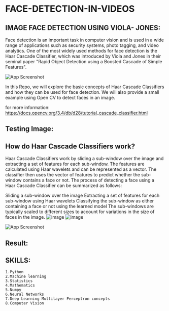 # FACE-DETECTION-IN-VIDEOS

## IMAGE FACE DETECTION USING VIOLA- JONES:






Face detection is an important task in computer vision and is used in a wide range of applications such as security systems, photo tagging, and video analytics. One of the most widely used methods for face detection is the Haar Cascade Classifier, which was introduced by Viola and Jones in their seminal paper "Rapid Object Detection using a Boosted Cascade of Simple Features".


![App Screenshot](https://s3.ap-south-1.amazonaws.com/techleer/283.jpg)



In this Repo, we will explore the basic concepts of Haar Cascade Classifiers and how they can be used for face detection. We will also provide a small example using Open CV to detect faces in an image.


for more information:
https://docs.opencv.org/3.4/db/d28/tutorial_cascade_classifier.html



## Testing Image:



## How do Haar Cascade Classifiers work?

Haar Cascade Classifiers work by sliding a sub-window over the image and extracting a set of features for each sub-window. The features are calculated using Haar wavelets and can be represented as a vector. The classifier then uses the vector of features to predict whether the sub-window contains a face or not. The process of detecting a face using a Haar Cascade Classifier can be summarized as follows:

Sliding a sub-window over the image
Extracting a set of features for each sub-window using Haar wavelets
 Classifying the sub-window as either containing a face or not using the learned model
The sub-windows are typically scaled to different sizes to account for variations in the size of faces in the image.
![image](https://user-images.githubusercontent.com/113492990/221786458-0911e74b-d812-4298-8949-caed40572c2b.png)
![image](https://user-images.githubusercontent.com/113492990/221786539-3dacafdb-f8f1-4e2b-84d1-f1fa5ff50d80.png)



![App Screenshot](https://media.geeksforgeeks.org/wp-content/uploads/20211009111214/gfghaarf.png)

## Result:
## SKILLS:

    1.Python 
    2.Machine learning 
    3.Statistics
    4.Mathematics
    5.Numpy 
    6.Neural Networks
    7.Deep Learning Multilayer Perceptron concepts 
    8.Computer Vision
